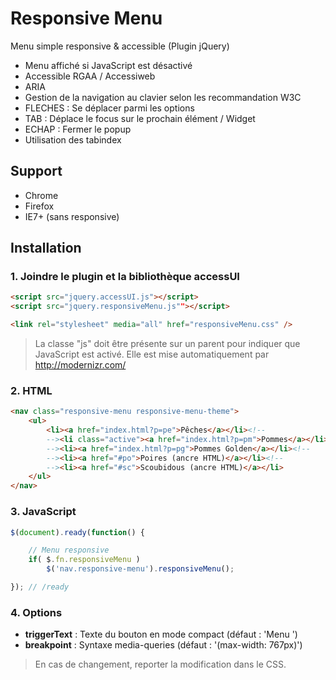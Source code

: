 Responsive Menu
===============

Menu simple responsive & accessible (Plugin jQuery)

* Menu affiché si JavaScript est désactivé
* Accessible RGAA / Accessiweb
* ARIA
* Gestion de la navigation au clavier selon les recommandation W3C
 * FLECHES : Se déplacer parmi les options
 * TAB : Déplace le focus sur le prochain élément / Widget
 * ECHAP : Fermer le popup
 * Utilisation des tabindex


## Support

* Chrome
* Firefox
* IE7+ (sans responsive)


## Installation

### 1. Joindre le plugin et la bibliothèque accessUI

```html
<script src="jquery.accessUI.js"></script>
<script src="jquery.responsiveMenu.js""></script>
```

```html
<link rel="stylesheet" media="all" href="responsiveMenu.css" />
```

> La classe "js" doit être présente sur un parent pour indiquer que JavaScript est activé.
> Elle est mise automatiquement par http://modernizr.com/


### 2. HTML

```html
<nav class="responsive-menu responsive-menu-theme">
	<ul>
		<li><a href="index.html?p=pe">Pêches</a></li><!--
		--><li class="active"><a href="index.html?p=pm">Pommes</a></li><!--
		--><li><a href="index.html?p=pg">Pommes Golden</a></li><!--
		--><li><a href="#po">Poires (ancre HTML)</a></li><!--
		--><li><a href="#sc">Scoubidous (ancre HTML)</a></li>
	</ul>
</nav>
```


### 3. JavaScript

```js
$(document).ready(function() {

	// Menu responsive
	if( $.fn.responsiveMenu )
		$('nav.responsive-menu').responsiveMenu();

}); // /ready
```


### 4. Options

* **triggerText** : Texte du bouton en mode compact (défaut : 'Menu ')
* **breakpoint** : Syntaxe media-queries (défaut : '(max-width: 767px)')

> En cas de changement, reporter la modification dans le CSS.

